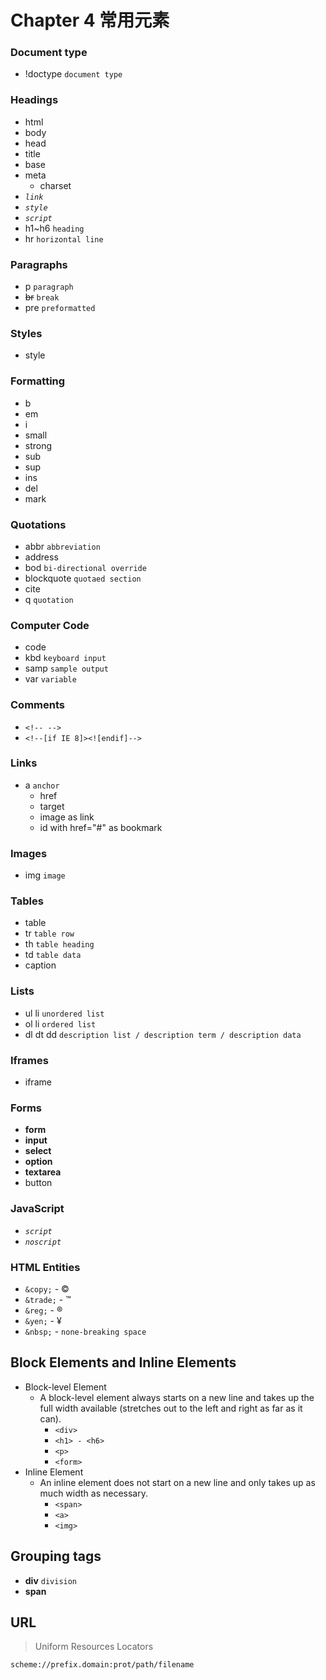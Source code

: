 # Chapter 4 常用元素

### Document type
- !doctype  `document type`
 
### Headings
- html
- body
- head
- title
- base
- meta
    - charset
- *`link`*
- *`style`*
- *`script`*
- h1~h6 `heading`
- hr `horizontal line`

### Paragraphs
- p `paragraph`
- ~~br~~ `break`
- pre   `preformatted`

### Styles
- style

### Formatting
- b
- em
- i
- small
- strong
- sub
- sup
- ins
- del
- mark
 
### Quotations
- abbr  `abbreviation`
- address
- bod   `bi-directional override`
- blockquote    `quotaed section`
- cite
- q `quotation`

### Computer Code
- code
- kbd   `keyboard input`
- samp  `sample output`
- var   `variable`

### Comments
- `<!-- -->`
- `<!--[if IE 8]><![endif]-->`

### Links
- a `anchor`
    - href
    - target
    - image as link
    - id with href="#" as bookmark

### Images
- img   `image`

### Tables
- table
- tr    `table row`
- th    `table heading`
- td    `table data`
- caption

### Lists
- ul li `unordered list`
- ol li `ordered list`
- dl dt dd `description list / description term / description data`

### Iframes
- iframe

### Forms
- **form**
- **input**
- **select**
- **option**
- **textarea**
- button

### JavaScript
- *`script`*
- *`noscript`*

### HTML Entities
- `&copy;` - &copy;
- `&trade;` - &trade;
- `&reg;` - &reg;
- `&yen;` - &yen;
- `&nbsp;` - `none-breaking space`

## Block Elements and Inline Elements

- Block-level Element
    - A block-level element always starts on a new line and takes up the full width available (stretches out to the left and right as far as it can).
        - `<div>`
        - `<h1> - <h6>`
        - `<p>`
        - `<form>`
- Inline Element
    - An inline element does not start on a new line and only takes up as much width as necessary.
        - `<span>`
        - `<a>`
        - `<img>`

## Grouping tags
- **div**   `division`
- **span**

## URL

> Uniform Resources Locators

```html
scheme://prefix.domain:prot/path/filename
```